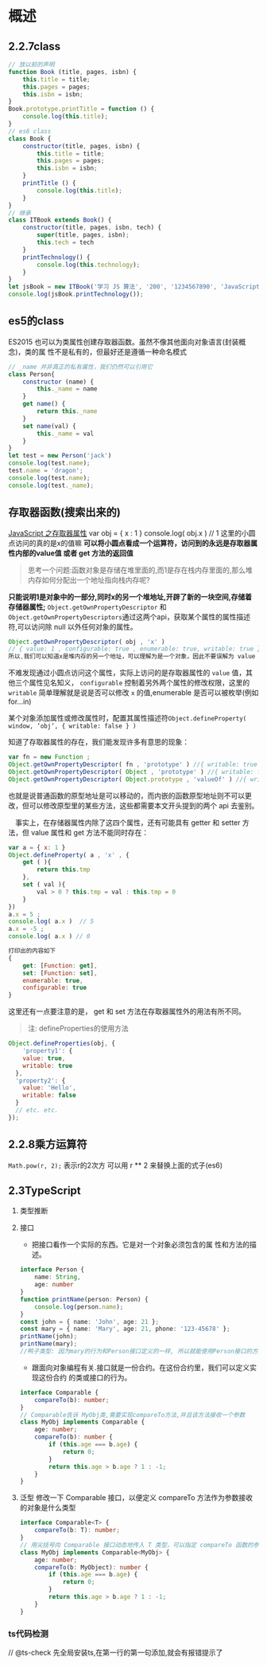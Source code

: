 # 概述

## 2.2.7class

```js
// 放以前的声明
function Book (title, pages, isbn) {
    this.title = title;
    this.pages = pages;
    this.isbn = isbn;
}
Book.prototype.printTitle = function () {
    console.log(this.title);
}
// es6 class
class Book {
    constructor(title, pages, isbn) {
        this.title = title;
        this.pages = pages;
        this.isbn = isbn;
    }
    printTitle () {
        console.log(this.title);
    }
}
// 继承
class ITBook extends Book() {
    constructor(title, pages, isbn, tech) {
        super(title, pages, isbn);
        this.tech = tech
    }
    printTechnology() {
        console.log(this.technology);
    }
}
let jsBook = new ITBook('学习 JS 算法', '200', '1234567890', 'JavaScript'); console.log(jsBook.title);
console.log(jsBook.printTechnology());
```

## es5的class

ES2015 也可以为类属性创建存取器函数。虽然不像其他面向对象语言(封装概念)，类的属 性不是私有的，但最好还是遵循一种命名模式

```js
// _name 并非真正的私有属性，我们仍然可以引用它
class Person{
    constructor (name) {
        this._name = name
    }
    get name() {
        return this._name
    }
    set name(val) {
        this._name = val
    }
}
let test = new Person('jack')
console.log(test.name);
test.name = 'dragon';
console.log(test.name);
console.log(test._name);
```

## 存取器函数(搜索出来的)

[JavaScript 之存取器属性](https://www.cnblogs.com/lowki/p/10420653.html)
var obj = { x : 1 }
console.log( obj.x )  //  1
这里的小圆点访问的真的是x的值嘛
**可以将小圆点看成一个运算符，访问到的永远是存取器属性内部的value值 或者 get 方法的返回值**
>思考一个问题:函数对象是存储在堆里面的,而1是存在栈内存里面的,那么堆内存如何分配出一个地址指向栈内存呢?

**只能说明1是对象中的一部分,同时x的另一个堆地址,开辟了新的一块空间,存储着存储器属性;**
`Object.getOwnPropertyDescriptor` 和 `Object.getOwnPropertyDescriptors`通过这两个api，获取某个属性的属性描述符,可以访问除 null 以外任何对象的属性。

```js
Object.getOwnPropertyDescriptor( obj , 'x' )
// { value: 1 , configurable: true , enumerable: true, writable: true }
所以,我们可以知道x是堆内存的另一个地址，可以理解为是一个对象，因此不要误解为 value 的值
```

不难发现通过小圆点访问这个属性，实际上访问的是存取器属性的 `value` 值，其他三个属性见名知义， `configurable` 控制着另外两个属性的修改权限，这里的 `writable` 简单理解就是说是否可以修改 `x` 的值,enumerable 是否可以被枚举(例如for...in)

某个对象添加属性或修改属性时，配置其属性描述符`Object.defineProperty( window, ‘obj‘, { writable: false } )`

知道了存取器属性的存在，我们能发现许多有意思的现象：

```js
var fn = new Function ;
Object.getOwnPropertyDescriptor( fn , 'prototype' ) //{ writable: true , ... }
Object.getOwnPropertyDescriptor( Object , 'prototype' ) //{ writable: false , ... }
Object.getOwnPropertyDescriptor( Object.prototype , 'valueOf' ) //{ writable: true , ... }
```

也就是说普通函数的原型地址是可以移动的，而内嵌的函数原型地址则不可以更改，但可以修改原型里的某些方法，这些都需要本文开头提到的两个 api 去鉴别。

　事实上，在存储器属性内除了这四个属性，还有可能具有 getter 和 setter 方法，但 value 属性和 get 方法不能同时存在：

```js
var a = { x: 1 }
Object.defineProperty( a , 'x' , {
    get ( ){
        return this.tmp
    },
    set ( val ){
        val > 0 ? this.tmp = val : this.tmp = 0
    }
})
a.x = 5 ;
console.log( a.x )  // 5
a.x = -5 ;
console.log( a.x ) // 0
```

```js
打印出的内容如下
{
    get: [Function: get],
    set: [Function: set],
    enumerable: true,
    configurable: true
}
```

这里还有一点要注意的是， get 和 set 方法在存取器属性外的用法有所不同。

>注: defineProperties的使用方法

```js
Object.defineProperties(obj, {
    'property1': {
    value: true,
    writable: true
  },
  'property2': {
    value: 'Hello',
    writable: false
  }
  // etc. etc.
});
```

## 2.2.8乘方运算符

`Math.pow(r, 2);` 表示r的2次方
可以用 r ** 2 来替换上面的式子(es6)

## 2.3TypeScript

1. 类型推断
2. 接口
    * 把接口看作一个实际的东西。它是对一个对象必须包含的属 性和方法的描述。

    ```ts
    interface Person {
        name: String,
        age: number
    }
    function printName(person: Person) {
        console.log(person.name);
    }
    const john = { name: 'John', age: 21 };
    const mary = { name: 'Mary', age: 21, phone: '123-45678' };
    printName(john);
    printName(mary);
    //鸭子类型: 因为mary的行为和Person接口定义的一样, 所以就能使用Person接口的方法
    ```

    * 跟面向对象编程有关.接口就是一份合约。在这份合约里，我们可以定义实现这份合约 的类或接口的行为。

    ```ts
    interface Comparable {
        compareTo(b): number;
    }
    // Comparable告诉 MyObj类,需要实现compareTo方法,并且该方法接收一个参数
    class MyObj implements Comparable {
        age: number;
        compareTo(b): number {
            if (this.age === b.age) {
                return 0;
            }
            return this.age > b.age ? 1 : -1;
        }
    }
    ```
3. 泛型
    修改一下 Comparable 接口，以便定义 compareTo 方法作为参数接收的对象是什么类型

    ```ts
    interface Comparable<T> {
        compareTo(b: T): number;
    }
    // 用尖括号向 Comparable 接口动态地传入 T 类型，可以指定 compareTo 函数的参数类型。
    class MyObj implements Comparable<MyObj> {
        age: number;
        compareTo(b: MyObject): number {
            if (this.age === b.age) {
                return 0;
            }
            return this.age > b.age ? 1 : -1;
        }
    }
    ```

### ts代码检测

// @ts-check
先全局安装ts,在第一行的第一句添加,就会有报错提示了

